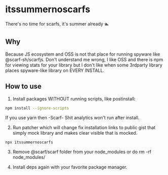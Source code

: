 # itssummernoscarfs
There's no time for scarfs, it's summer already 🏊

## Why

Because JS ecosystem and OSS is not that place for running spyware like @scarf-sh/scarfjs.
Don't understand me wrong, I like OSS and there is npm for viewing stats for your library but I don't like when some 3rdparty library places spyware-like library on EVERY INSTALL.

## How to use

1. Install packages WITHOUT running scripts, like postinstall:

```sh
npm install --ignore-scripts
```

If you use yarn then -Scarf- Shit analytics won't run after install.

2. Run patcher which will change fix installation links to public gist that simply mock library and makes clear visible that is mocked.

```
npx itssummernoscarfs
```

3. Remove @scarf/scarf folder from your node_modules or do rm -rf node_modules/

4. Install deps again with your favorite package manager.